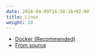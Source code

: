 ```yaml
---
date: 2016-04-09T16:50:16+02:00
title: Linux
weight: 10
---
```


- <a href="/installation/linux/docker/">Docker (Recommended)</a>
- <a href="/installation/linux/fromsource/">From source</a>
